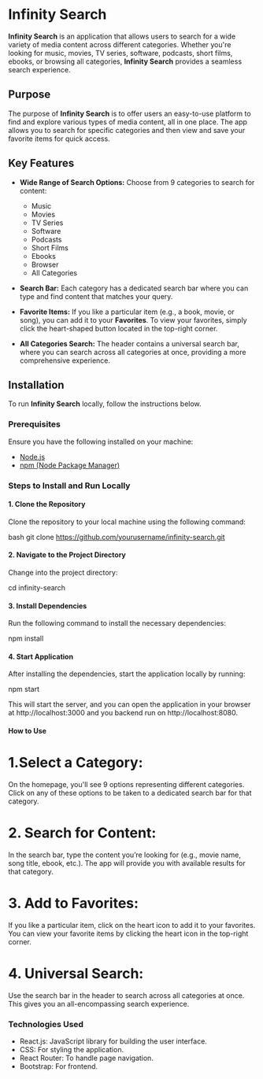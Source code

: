 # Infinity Search

**Infinity Search** is an application that allows users to search for a wide variety of media content across different categories. Whether you're looking for music, movies, TV series, software, podcasts, short films, ebooks, or browsing all categories, **Infinity Search** provides a seamless search experience.

## Purpose

The purpose of **Infinity Search** is to offer users an easy-to-use platform to find and explore various types of media content, all in one place. The app allows you to search for specific categories and then view and save your favorite items for quick access.

## Key Features

- **Wide Range of Search Options:** Choose from 9 categories to search for content:
  - Music
  - Movies
  - TV Series
  - Software
  - Podcasts
  - Short Films
  - Ebooks
  - Browser
  - All Categories

- **Search Bar:** Each category has a dedicated search bar where you can type and find content that matches your query. 

- **Favorite Items:** If you like a particular item (e.g., a book, movie, or song), you can add it to your **Favorites**. To view your favorites, simply click the heart-shaped button located in the top-right corner.

- **All Categories Search:** The header contains a universal search bar, where you can search across all categories at once, providing a more comprehensive experience.

## Installation

To run **Infinity Search** locally, follow the instructions below.

### Prerequisites

Ensure you have the following installed on your machine:

- [Node.js](https://nodejs.org/)
- [npm (Node Package Manager)](https://www.npmjs.com/)

### Steps to Install and Run Locally

#### 1. **Clone the Repository**

Clone the repository to your local machine using the following command:

bash
git clone https://github.com/yourusername/infinity-search.git

#### 2. **Navigate to the Project Directory**


Change into the project directory:

cd infinity-search

#### 3. **Install Dependencies**
Run the following command to install the necessary dependencies:

npm install

#### 4. **Start Application**

After installing the dependencies, start the application locally by running:

npm start

This will start the server, and you can open the application in your browser at http://localhost:3000 and you backend run on http://localhost:8080.  

#### How to Use

# 1.Select a Category: 
On the homepage, you'll see 9 options representing different categories. Click on any of these options to be taken to a dedicated search bar for that category.

# 2. Search for Content: 
In the search bar, type the content you’re looking for (e.g., movie name, song title, ebook, etc.). The app will provide you with available results for that category.

# 3. Add to Favorites: 
If you like a particular item, click on the heart icon to add it to your favorites. You can view your favorite items by clicking the heart icon in the top-right corner.

# 4. Universal Search: 
Use the search bar in the header to search across all categories at once. This gives you an all-encompassing search experience.

### Technologies Used ### 

- React.js: JavaScript library for building the user interface.
- CSS: For styling the application.
- React Router: To handle page navigation.
- Bootstrap: For frontend. 